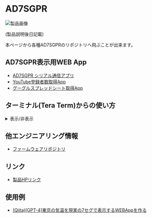 # AD7SGPR

![製品画像]()

(製品説明後日記載)

本ページから各種AD7SGPRのリポジトリへ飛ぶことが出来ます。

## AD7SGPR表示用WEB App
- [AD7SGPR シリアル通信アプリ](https://bit-trade-one.github.io/AD7SGPR-SCWA/)
- [YouTube登録者数取得App](https://bit-trade-one.github.io/AD7SGPR-youtubeCh/index.html)
- [グーグルスプレッドシート取得App]()

## ターミナル(Tera Term)からの使い方
<details><summary>表示/非表示</summary>
  
1.Tera Termを起動しシリアルを選択。AD7SGPRのCOMポートを選択する  
![image](https://github.com/bit-trade-one/AD7SGPR/assets/85532743/b760cfb6-544b-4b86-be4c-7758c659f6cc)

2.設定・端末を開く  
![image](https://github.com/bit-trade-one/AD7SGPR/assets/85532743/a551f05a-4301-4e6d-90f4-fc66b02af9e3)

3.改行コードの送信側をCR+LFにしてOKを押す  
![image](https://github.com/bit-trade-one/AD7SGPR/assets/85532743/9c5f0a20-c1e1-4f87-a9f4-58be450e1e43)

4.AD7SGPRに送る文字を入力していく(エンターを押して応答があるまで何も表示されません。)
![image](https://github.com/bit-trade-one/AD7SGPR/assets/85532743/b761aa82-17e3-4611-96d4-4d8562b9a1c8)

</details>

## 他エンジニアリング情報
- [ファームウェアリポジトリ](https://github.com/bit-trade-one/AD7SGPR-FW)
  
## リンク
- [製品HPリンク](http://bit-trade-one.co.jp/) 

## 使用例
- [(Qiita)[GPT-4]東京の気温を現実の7セグで表示するWEBAppを作る](https://qiita.com/T-Oda-BTO/private/9eaa449083883b6a4b0d)

